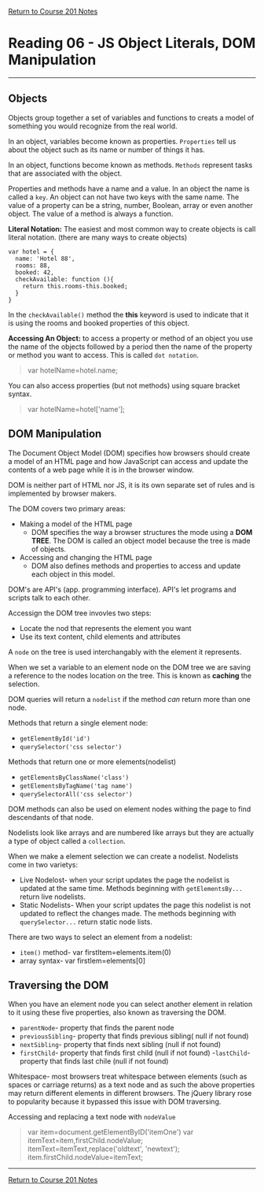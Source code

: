 [Return to Course 201 Notes](https://KrisDunning.github.io/201/)

# Reading 06 - JS Object Literals, DOM Manipulation

*****

## Objects

Objects group together a set of variables and functions to creats a model of something you would recognize from the real world.  

In an object, variables become known as properties. `Properties` tell us about the object such as its name or number of things it has.  

In an object, functions become known as methods. `Methods` represent tasks that are associated with the object.  

Properties and methods have a name and a value. In an object the name is called a `key`. An object can not have two keys with the same name. The value of a property can be a string, number, Boolean, array or even another object. The value of a method is always a function.  

**Literal Notation:** The easiest and most common way to create objects is call literal notation. (there are many ways to create objects)  

~~~~JS
var hotel = {
  name: 'Hotel 88',
  rooms: 88,
  booked: 42,
  checkAvailable: function (){
    return this.rooms-this.booked;
  }
}
~~~~

In the `checkAvailable()` method the **this** keyword is used to indicate that it is using the rooms and booked properties of this object. 

**Accessing An Object:** to access a property or method of an object you use the name of the objects followed by a period then the name of the property or method you want to access. This is called `dot notation`.  

> var hotelName=hotel.name;

You can also access properties (but not methods) using square bracket syntax.  

> var hotelName=hotel['name'];

## DOM Manipulation

The Document Object Model (DOM) specifies how browsers should create a model of an HTML page and how JavaScript can access and update the contents of a web page while it is in the browser window.  

DOM is neither part of HTML nor JS, it is its own separate set of rules and is implemented by browser makers.  

The DOM covers two primary areas:

- Making a model of the HTML page
  - DOM specifies the way a browser structures the mode using a **DOM TREE**. The DOM is called an object model because the tree is made of objects.
- Accessing and changing the HTML page
  - DOM also defines methods and properties to access and update each object in this model.

DOM's are API's (app. programming interface). API's let programs and scripts talk to each other.  

Accessign the DOM tree invovles two steps:

- Locate the nod that represents the element you want
- Use its text content, child elements and attributes

A `node` on the tree is used interchangably with the element it represents.  

When we set a variable to an element node on the DOM tree we are saving a reference to the nodes location on the tree. This is known as **caching** the selection.  

DOM queries will return a `nodelist` if the method *can* return more than one node.  

Methods that return a single element node:  

- `getElementById('id')`
- `querySelector('css selector')`

Methods that return one or more elements(nodelist)

- `getElementsByClassName('class')`
- `getElementsByTagName('tag name')`
- `querySelectorAll('css selector')`

DOM methods can also be used on element nodes withing the page to find descendants of that node.  

Nodelists look like arrays and are numbered like arrays but they are actually a type of object called a `collection`.  

When we make a element selection we can create a nodelist. Nodelists come in two varietys:

- Live Nodelost- when your script updates the page the nodelist is updated at the same time. Methods beginning with `getElementsBy...` return live nodelists.
- Static Nodelists- When your script updates the page this nodelist is not updated to reflect the changes made. The methods beginning with `querySelector...` return static node lists.

There are two ways to select an element from a nodelist:

- `item()` method- var firstItem=elements.item(0)
- array syntax- var firstIem=elements[0]

## Traversing the DOM

When you have an element node you can select another element in relation to it using these five properties, also known as traversing the DOM.

- `parentNode`- property that finds the parent node
- `previousSibling`- property that finds previous sibling( null if not found)
- `nextSibling`- property that finds next sibling (null if not found)
- `firstChild`- property that finds first child (null if not found)
-`lastChild`- property that finds last chile (null if not found)

Whitespace- most browsers treat whitespace between elements (such as spaces or carriage returns) as a text node and as such the above properties may return different elements in different browsers. The jQuery library rose to popularity because it bypassed this issue with DOM traversing.  

Accessing and replacing a text node with `nodeValue`

>var item=document.getElementByID('itemOne')
>var itemText=item,firstChild.nodeValue;
>itemText=itemText,replace('oldtext', 'newtext');
>item.firstChild.nodeValue=itemText;



*****
[Return to Course 201 Notes](https://KrisDunning.github.io/201/)

